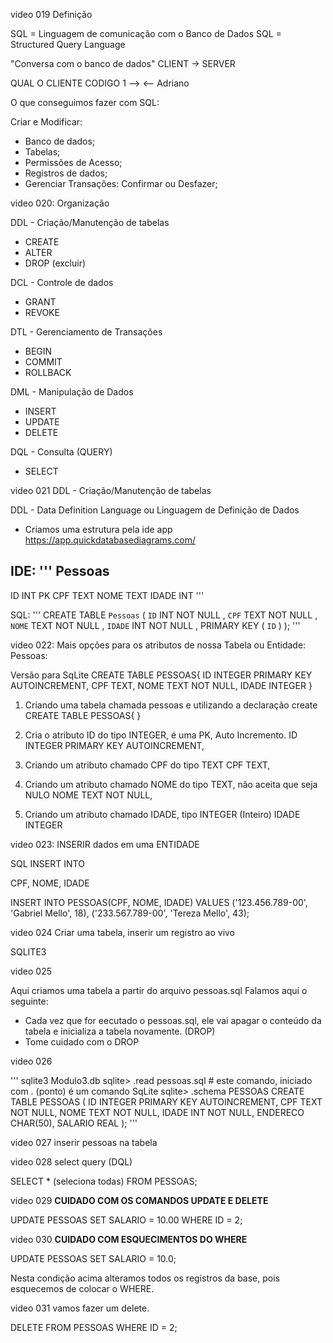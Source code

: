 video 019
Definição

SQL = Linguagem de comunicação com o Banco de Dados
SQL = Structured Query Language

"Conversa com o banco de dados"
CLIENT -> SERVER

QUAL O CLIENTE CODIGO 1 -->
<-- Adriano

O que conseguimos fazer com SQL:

Criar e Modificar:
- Banco de dados;
- Tabelas;
- Permissões de Acesso;
- Registros de dados;
- Gerenciar Transações: Confirmar ou Desfazer;

video 020:
Organização

DDL - Criação/Manutenção de tabelas
- CREATE 
- ALTER
- DROP (excluir)

DCL - Controle de dados
- GRANT
- REVOKE

DTL - Gerenciamento de Transações
- BEGIN
- COMMIT
- ROLLBACK

DML - Manipulação de Dados
- INSERT
- UPDATE
- DELETE

DQL - Consulta (QUERY)
- SELECT

video 021
DDL - Criação/Manutenção de tabelas

DDL - Data Definition Language  ou Linguagem de Definição de Dados

- Criamos uma estrutura pela ide app https://app.quickdatabasediagrams.com/

IDE:
'''
Pessoas
- 
ID INT PK
CPF TEXT
NOME TEXT
IDADE INT
'''

SQL:
'''
CREATE TABLE `Pessoas` (
    `ID` INT  NOT NULL ,
    `CPF` TEXT  NOT NULL ,
    `NOME` TEXT  NOT NULL ,
    `IDADE` INT  NOT NULL ,
    PRIMARY KEY (
        `ID`
    )
);
'''

video 022:
Mais opções para os atributos de nossa Tabela ou Entidade: Pessoas:

Versão para SqLite
CREATE TABLE PESSOAS{
	ID INTEGER PRIMARY KEY AUTOINCREMENT,
	CPF TEXT,
	NOME TEXT NOT NULL,
	IDADE INTEGER
}

1. Criando uma tabela chamada pessoas e utilizando a declaração create
CREATE TABLE PESSOAS{
}

2. Cria o atributo ID do tipo INTEGER, é uma PK, Auto Incremento.
	ID INTEGER PRIMARY KEY AUTOINCREMENT,

3. Criando um atributo chamado CPF do tipo TEXT
	CPF TEXT,

4. Criando um atributo chamado NOME do tipo TEXT, não aceita que seja NULO
	NOME TEXT NOT NULL,

5. Criando um atributo chamado IDADE, tipo INTEGER (Inteiro)
	IDADE INTEGER
	
video 023:
INSERIR dados em uma ENTIDADE

SQL INSERT INTO

CPF, NOME, IDADE

INSERT INTO PESSOAS(CPF, NOME, IDADE)
VALUES
	('123.456.789-00', 'Gabriel Mello', 18),
	('233.567.789-00', 'Tereza Mello', 43);
	
video 024
Criar uma tabela, inserir um registro ao vivo

SQLITE3

video 025

Aqui criamos uma tabela a partir do arquivo pessoas.sql
Falamos aqui o seguinte:
- Cada vez que for eecutado o pessoas.sql, ele vai apagar o conteúdo da tabela e inicializa a tabela novamente. (DROP)
- Tome cuidado com o DROP

video 026

'''
sqlite3 Modulo3.db
sqlite> .read pessoas.sql # este comando, iniciado com . (ponto) é um comando SqLite
sqlite> .schema PESSOAS
CREATE TABLE PESSOAS (
    ID INTEGER PRIMARY KEY AUTOINCREMENT,
    CPF TEXT NOT NULL,
    NOME TEXT NOT NULL,
    IDADE INT NOT NULL,
    ENDERECO CHAR(50),
    SALARIO REAL
);
'''

video 027
inserir pessoas na tabela

video 028
select query (DQL)

SELECT * (seleciona todas)
FROM PESSOAS;

video 029
**CUIDADO COM OS COMANDOS UPDATE E DELETE**

UPDATE PESSOAS
    SET SALARIO = 10.00
    WHERE ID = 2;

video 030
**CUIDADO COM ESQUECIMENTOS DO WHERE**

UPDATE PESSOAS 
    SET SALARIO = 10.0;

Nesta condição acima alteramos todos os registros da base, pois esquecemos de colocar o WHERE.

video 031
vamos fazer um delete.

DELETE FROM PESSOAS
    WHERE ID = 2;